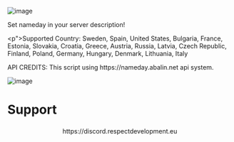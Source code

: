 ![image](https://github.com/respectdevelopment/rd_NameDay/assets/143709835/c2a24d1e-0167-4e91-8115-5f0535e855de)


<p>Set nameday in your server description!</p>

<p">Supported Country: Sweden, Spain, United States, Bulgaria, France, Estonia, Slovakia, Croatia, Greece, Austria, Russia, Latvia, Czech Republic, Finland, Poland, Germany, Hungary, Denmark, Lithuania, Italy</p>


<p>API CREDITS: This script using https://nameday.abalin.net api system.</p>

![image](https://github.com/respectdevelopment/rd_NameDay/assets/143709835/06c5293f-addb-40ac-bb9f-fe2285a2cda0)

###

<h1>Support</h1>

###

<p align="center">https://discord.respectdevelopment.eu</p>

###



